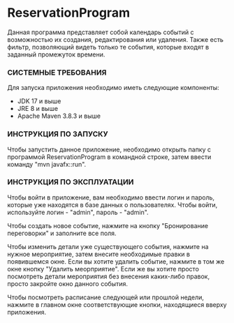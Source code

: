# ReservationProgram
Данная программа представляет собой календарь событий с возможностью их создания, редактирования или удаления. Также есть фильтр, позволяющий видеть только те события, которые входят в заданный промежуток времени.

### СИСТЕМНЫЕ ТРЕБОВАНИЯ

Для запуска приложения необходимо иметь следующие компоненты:
-   JDK 17 и выше
-   JRE 8 и выше
-   Apache Maven 3.8.3 и выше

### ИНСТРУКЦИЯ ПО ЗАПУСКУ

Чтобы запустить данное приложение, необходимо открыть папку с программой ReservationProgram в командной строке, затем ввести команду "mvn javafx::run".

### ИНСТРУКЦИЯ ПО ЭКСПЛУАТАЦИИ

Чтобы войти в приложение, вам необходимо ввести логин и пароль, которые уже находятся в базе данных о пользователях. Чтобы войти, используйте логин - "admin", пароль - "admin".

Чтобы создать новое событие, нажмите на кнопку "Бронирование переговорки" и заполните все поля.

Чтобы изменить детали уже существующего события, нажмите на нужное мероприятие, затем внесите необходимые правки в появившемся окне. Если вы хотите удалить событие, нажмите в том же окне кнопку "Удалить меорприятие". Если же вы хотите просто посмотреть детали мероприятия без внесения каких-либо правок, просто закройте окно данного события.

Чтобы посмотреть расписание следующей или прошлой недели, нажмите в главном окне соответствующие кнопки, находящиеся вверху приложения.
